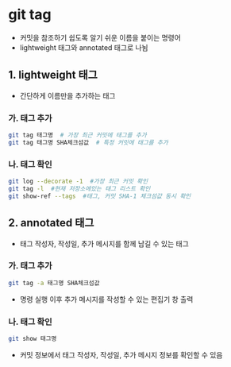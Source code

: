 git tag
========

- 커밋을 참조하기 쉽도록 알기 쉬운 이름을 붙이는 명령어
- lightweight 태그와 annotated 태그로 나뉨

## 1. lightweight 태그

- 간단하게 이름만을 추가하는 태그

### 가. 태그 추가

```bash
git tag 태그명  # 가장 최근 커밋에 태그를 추가
git tag 태그명 SHA체크섬값  # 특정 커밋에 태그를 추가
```

### 나. 태그 확인

```bash
git log --decorate -1  #가장 최근 커밋 확인
git tag -l  #현재 저장소에있는 태그 리스트 확인
git show-ref --tags  #태그, 커밋 SHA-1 체크섬값 동시 확인
```

## 2. annotated 태그

- 태그 작성자, 작성일, 추가 메시지를 함께 남길 수 있는 태그

### 가. 태그 추가

```bash
git tag -a 태그명 SHA체크섬값
```
- 명령 실행 이후 추가 메시지를 작성할 수 있는 편집기 창 출력

### 나. 태그 확인

```bash
git show 태그명
```
- 커밋 정보에서 태그 작성자, 작성일, 추가 메시지 정보를 확인할 수 있음
